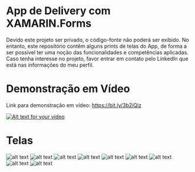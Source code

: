 # App de Delivery com XAMARIN.Forms
Devido este projeto ser privado, o código-fonte não poderá ser exibido. No entanto, este repositório contêm alguns prints de telas do App, de forma a ser possível ter uma noção das funcionalidades e competências aplicadas. Caso tenha interesse no projeto, favor entrar em contato pelo LinkedIn que está nas informações do meu perfil.

# Demonstração em Vídeo
Link para demonstração em vídeo: https://bit.ly/3b2iQiz 

[![Alt text for your video](https://img.youtube.com/vi/VIDEO-ID/0.jpg)](https://drive.google.com/file/d/1f5HNVVZpiwLyJahKwJmcEQ-qcJbUaUhV/preview)

# Telas
![alt text](1.png)
![alt text](2.png)
![alt text](3.jpg)
![alt text](4.jpg)
![alt text](5.jpg)
![alt text](6.jpg)
![alt text](7.jpg)
![alt text](8.jpg)
![alt text](9.jpg)
